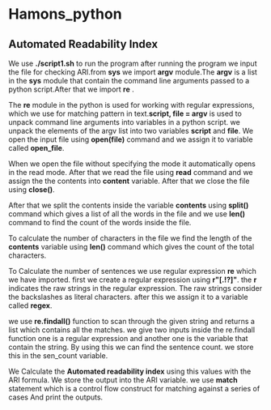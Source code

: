 # Hamons_python
## Automated Readability Index

We use __./script1.sh__ to run the program after running the program we input the file for checking ARI.from __sys__ we import __argv__ module.The __argv__ is a list in the __sys__ module that contain the command line arguments passed to a python script.After that we import __re__ .

The __re__ module in the python is used for working with regular expressions, which we use for matching pattern in text.__script, file = argv__ is used to unpack command line arguments into variables in a python script. we unpack the elements of the argv list into two variables __script__ and __file__. We open the input file using __open(file)__  command and we assign it to variable called __open_file__.

When we open the file without specifying the mode it automatically opens in the read mode. After that we read the file using __read__ command and we assign the the contents into __content__ variable. After that we close the file using __close()__.

After that we split the contents inside the variable __contents__ using __split()__ command which gives a list of all the words in the file and we use __len()__ command to find the count of the words inside the file.

To calculate the number of characters in the file we find the length of the __contents__ variable using __len()__ command which gives the count of the total characters.

To Calculate the number of sentences we use regular expression __re__ which we have imported. first we create a regular expression using __r"[.!?]"__. the __r__ indicates the raw strings in the regular expression. The raw strings consider the backslashes as literal characters. after this we assign it to a variable called __regex__.

we use __re.findall()__ function to scan through the given string and returns a list which contains all the matches. we give two inputs inside the re.findall function one is a regular expression
and another one is the variable that contain the string. By using this we can find the sentence count. we store this in the sen_count variable.

We Calculate the __Automated readability index__ using this values with the ARI formula. We store the output into the ARI variable. we use __match__ statement which is a control flow construct for matching against a series of cases And print the outputs. 






